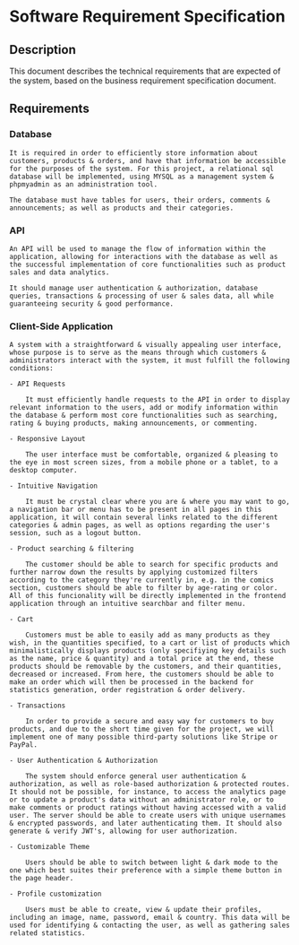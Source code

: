 # Software Requirement Specification

## Description

This document describes the technical requirements that are expected of the system, based on the business requirement specification document.

## Requirements

### Database

    It is required in order to efficiently store information about customers, products & orders, and have that information be accessible for the purposes of the system. For this project, a relational sql database will be implemented, using MYSQL as a management system & phpmyadmin as an administration tool.

    The database must have tables for users, their orders, comments & announcements; as well as products and their categories.

### API

    An API will be used to manage the flow of information within the application, allowing for interactions with the database as well as the successful implementation of core functionalities such as product sales and data analytics.

    It should manage user authentication & authorization, database queries, transactions & processing of user & sales data, all while guaranteeing security & good performance.

### Client-Side Application

    A system with a straightforward & visually appealing user interface, whose purpose is to serve as the means through which customers & administrators interact with the system, it must fulfill the following conditions:

    - API Requests

        It must efficiently handle requests to the API in order to display relevant information to the users, add or modify information within the database & perform most core functionalities such as searching, rating & buying products, making announcements, or commenting.
    
    - Responsive Layout

        The user interface must be comfortable, organized & pleasing to the eye in most screen sizes, from a mobile phone or a tablet, to a desktop computer.
    
    - Intuitive Navigation

        It must be crystal clear where you are & where you may want to go, a navigation bar or menu has to be present in all pages in this application, it will contain several links related to the different categories & admin pages, as well as options regarding the user's session, such as a logout button.
    
    - Product searching & filtering

        The customer should be able to search for specific products and further narrow down the results by applying customized filters according to the category they're currently in, e.g. in the comics section, customers should be able to filter by age-rating or color. All of this funcionality will be directly implemented in the frontend application through an intuitive searchbar and filter menu.
    
    - Cart

        Customers must be able to easily add as many products as they wish, in the quantities specified, to a cart or list of products which minimalistically displays products (only specifiying key details such as the name, price & quantity) and a total price at the end, these products should be removable by the customers, and their quantities, decreased or increased. From here, the customers should be able to make an order which will then be processed in the backend for statistics generation, order registration & order delivery.
    
    - Transactions

        In order to provide a secure and easy way for customers to buy products, and due to the short time given for the project, we will implement one of many possible third-party solutions like Stripe or PayPal.

    - User Authentication & Authorization

        The system should enforce general user authentication & authorization, as well as role-based authorization & protected routes. It should not be possible, for instance, to access the analytics page or to update a product's data without an administrator role, or to make comments or product ratings without having accessed with a valid user. The server should be able to create users with unique usernames & encrypted passwords, and later authenticating them. It should also generate & verify JWT's, allowing for user authorization.
    
    - Customizable Theme

        Users should be able to switch between light & dark mode to the one which best suites their preference with a simple theme button in the page header.

    - Profile customization

        Users must be able to create, view & update their profiles, including an image, name, password, email & country. This data will be used for identifying & contacting the user, as well as gathering sales related statistics.

     